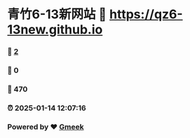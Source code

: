 # 青竹6-13新网站 :link: https://qz6-13new.github.io 
### :page_facing_up: [2](https://qz6-13new.github.io/tag.html) 
### :speech_balloon: 0 
### :hibiscus: 470 
### :alarm_clock: 2025-01-14 12:07:16 
### Powered by :heart: [Gmeek](https://github.com/Meekdai/Gmeek)
